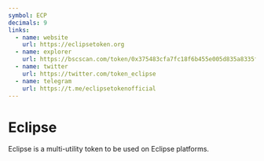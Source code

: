 ```yaml
---
symbol: ECP
decimals: 9
links:
  - name: website
    url: https://eclipsetoken.org
  - name: explorer
    url: https://bscscan.com/token/0x375483cfa7fc18f6b455e005d835a8335fbdbb1f
  - name: twitter
    url: https://twitter.com/token_eclipse
  - name: telegram
    url: https://t.me/eclipsetokenofficial
---
```


# Eclipse

Eclipse is a multi-utility token to be used on Eclipse platforms.
